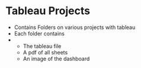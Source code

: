 # Tableau Projects
* Contains Folders on various projects with tableau
* Each folder contains
* * The tableau file
  * A pdf of all sheets
  * An image of the dashboard 
